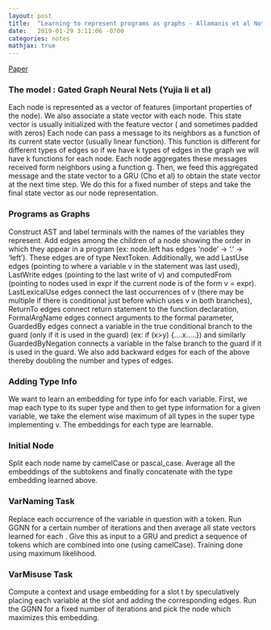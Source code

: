 ```yaml
---
layout: post
title:  "Learning to represent programs as graphs - Allamanis et al Notes"
date:   2019-01-29 3:11:06 -0700
categories: notes
mathjax: true
---
```


[Paper](https://arxiv.org/pdf/1711.00740.pdf)

### The model : Gated Graph Neural Nets (Yujia li et al)
Each node is represented as a vector of features (important properties of the node). We also associate a state vector with each node. This state vector is usually initialized with the feature vector ( and sometimes padded with zeros)
Each node can pass a message to its neighbors as a function of its current state vector (usually linear function). This function is different for different types of edges so if we have k types of edges in the graph we will have k functions for each node.
Each node aggregates these messages received form neighbors using a function g. Then, we feed this aggregated message and the state vector to a GRU (Cho et al) to obtain the state vector at the next time step. We do this for a fixed number of steps and take the final state vector as our node representation.

### Programs as Graphs
Construct AST and label terminals with the names of the variables they represent. Add edges among the children of a node showing the order in which they appear in a program (ex: node.left has edges ‘node’ -> ‘.’ -> ‘left’). These edges are of type NextToken.
Additionally, we add LastUse edges (pointing to where a variable v in the statement was last used), LastWrite edges (pointing to the last write of v) and computedFrom (pointing to nodes used in expr if the current node is of the form v = expr).
LastLexicalUse edges connect the last occurrences of v (there may be multiple if there is conditional just before which uses v in both branches), ReturnTo edges connect return statement to the function declaration, FormalArgName edges connect arguments to the formal parameter, GuardedBy edges connect a variable in the true conditional branch to the guard (only if it is used in the guard) (ex: if (x>y) {….x…..}) and similarly GuardedByNegation connects a variable in the false branch to the guard if it is used in the guard.
We also add backward edges for each of the above thereby doubling the number and types of edges.

### Adding Type Info
We want to learn an embedding for type info for each variable. First, we map each type to its super type and then to get type information for a given variable, we take the element wise maximum of all types in the super type implementing v. The embeddings for  each type are learnable.

### Initial Node
Split each node name by camelCase or pascal_case. Average all the embeddings of the subtokens and finally concatenate with the type embedding learned above.

### VarNaming Task
Replace each occurrence of the variable in question with a <slot> token. Run GGNN for a certain number of iterations and then average all state vectors learned for each <slot>. Give this as input to a GRU and predict a sequence of tokens which are combined into one (using camelCase). Training done using maximum likelihood.

### VarMisuse Task
Compute a context and usage embedding for a slot t by speculatively placing each variable at the slot and adding the corresponding edges. Run the GGNN for a fixed number of iterations and pick the node which maximizes this embedding.
<!--stackedit_data:
eyJoaXN0b3J5IjpbMTIwMDY4MzM4Nl19
-->